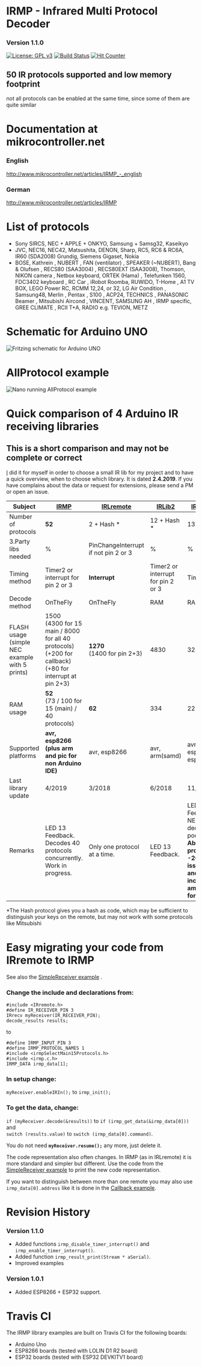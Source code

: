 
# IRMP - Infrared Multi Protocol Decoder
### Version 1.1.0
[![License: GPL v3](https://img.shields.io/badge/License-GPLv3-blue.svg)](https://www.gnu.org/licenses/gpl-3.0)
[![Build Status](https://travis-ci.org/ArminJo/irmp.svg?branch=master)](https://travis-ci.org/ArminJo/irmp)
[![Hit Counter](https://hitcounter.pythonanywhere.com/count/tag.svg?url=https%3A%2F%2Fgithub.com%2Fukw100%2FIRMP)](https://github.com/brentvollebregt/hit-counter)

## 50 IR protocols supported and low memory footprint
not all protocols can be enabled at the same time, since some of them are quite similar

# Documentation at mikrocontroller.net
### English
   http://www.mikrocontroller.net/articles/IRMP_-_english
### German
   http://www.mikrocontroller.net/articles/IRMP
   
# List of protocols
- Sony SIRCS, NEC + APPLE + ONKYO, Samsung + Samsg32, Kaseikyo
- JVC, NEC16, NEC42, Matsushita, DENON, Sharp, RC5, RC6 & RC6A, IR60 (SDA2008) Grundig, Siemens Gigaset, Nokia
- BOSE, Kathrein , NUBERT , FAN (ventilator) , SPEAKER (~NUBERT), Bang & Olufsen , RECS80 (SAA3004) , RECS80EXT (SAA3008), Thomson, NIKON camera , Netbox keyboard, ORTEK (Hama) , Telefunken 1560, FDC3402 keyboard , RC Car , iRobot Roomba, RUWIDO, T-Home , A1 TV BOX, LEGO Power RC, RCMM 12,24, or 32, LG Air Condition , Samsung48, Merlin , Pentax , S100 , ACP24, TECHNICS , PANASONIC Beamer , Mitsubishi Aircond , VINCENT, SAMSUNG AH , IRMP specific, GREE CLIMATE , RCII T+A, RADIO e.g. TEVION, METZ

# Schematic for Arduino UNO
![Fritzing schematic for Arduino UNO](https://github.com/ukw100/IRMP/blob/master/extras/IRMP_UNO_Steckplatine.png)

# AllProtocol example
![Nano running AllProtocol example](https://github.com/ukw100/IRMP/blob/master/extras/NEC.jpg)

# Quick comparison of 4 Arduino IR receiving libraries
## This is a short comparison and may not be complete or correct
[I](ArminJo) did it for myself in order to choose a small IR lib for my project and to have a quick overview, when to choose which library.
It is dated **2.4.2019**. If you have complains about the data or request for extensions, please send a PM or open an issue.


| Subject | [IRMP](https://github.com/ukw100/IRMP) | [IRLremote](https://github.com/NicoHood/IRLremote) | [IRLib2](https://github.com/cyborg5/IRLib2) | [IRremote](https://github.com/z3t0/Arduino-IRremote) |
|---------|------|-----------|--------|----------|
| Number of protocols | **52** | 2 + Hash \* | 12 + Hash \* | 13 |
| 3.Party libs needed| % | PinChangeInterrupt if not pin 2 or 3 | % | % |
| Timing method | Timer2 or interrupt for pin 2 or 3 | **Interrupt** | Timer2 or interrupt for pin 2 or 3 | Timer2 |
| Decode method | OnTheFly | OnTheFly | RAM | RAM |
| FLASH usage (simple NEC example with 5 prints) | 1500<br/>(4300 for 15 main / 8000 for all 40 protocols)<br/>(+200 for callback)<br/>(+80 for interrupt at pin 2+3)| **1270**<br/>(1400 for pin 2+3) | 4830 | 3210 |
| RAM usage | **52**<br/>(73 / 100 for 15 (main) / 40 protocols) | **62** | 334 | 227 |
| Supported platforms | **avr, esp8266<br/>(plus arm and pic for non Arduino IDE)** | avr, esp8266 | avr, arm(samd) | avr, attiny, esp8266, esp32, arm |
| Last library update | 4/2019 | 3/2018 | 6/2018 | 11/2017 |
| Remarks | LED 13 Feedback.<br/>Decodes 40 protocols concurrently.<br/>Work in progress. | Only one protocol at a time. | LED 13 Feedback. | LED 13 Feedback.<br/>NEC decoding is poor.<br/>**Abandoned project -203 open issues- and an incredible amount of forks.** |

\*The Hash protocol gives you a hash as code, which may be sufficient to distinguish your keys on the remote, but may not work with some protocols like Mitsubishi

# Easy migrating your code from IRremote to IRMP
See also the [SimpleReceiver example](https://github.com/ukw100/IRMP/blob/master/examples/SimpleReceiver/SimpleReceiver.ino) .

### Change the include and declarations from:
```
#include <IRremote.h>
#define IR_RECEIVER_PIN 3
IRrecv myReceiver(IR_RECEIVER_PIN);
decode_results results;
```
to
```
#define IRMP_INPUT_PIN 3
#define IRMP_PROTOCOL_NAMES 1
#include <irmpSelectMain15Protocols.h>
#include <irmp.c.h>
IRMP_DATA irmp_data[1];
```

### In setup change:
`myReceiver.enableIRIn();` to `irmp_init();`

### To get the data, change:
`if (myReceiver.decode(&results))` to `if (irmp_get_data(&irmp_data[0]))`<br/>
and<br/>
`switch (results.value)` to `switch (irmp_data[0].command)`.

You do not need **`myReceiver.resume();`** any more, just delete it.

The code representation also often changes. In IRMP (as in IRLremote) it is more standard and simpler but different. Use the code from the [SimpleReceiver example](https://github.com/ukw100/IRMP/blob/master/examples/SimpleReceiver/SimpleReceiver.ino) to print the new code representation.

If you want to distinguish between more than one remote you may also use `irmp_data[0].address` like it is done in the [Callback example](https://github.com/ukw100/IRMP/blob/master/examples/Callback/Callback.ino).

# Revision History
### Version 1.1.0
- Added functions `irmp_disable_timer_interrupt()` and `irmp_enable_timer_interrupt()`.
- Added function `irmp_result_print(Stream * aSerial)`.
- Improved examples
### Version 1.0.1
- Added ESP8266 + ESP32 support.

# Travis CI
The IRMP library examples are built on Travis CI for the following boards:

- Arduino Uno
- ESP8266 boards (tested with LOLIN D1 R2 board)
- ESP32   boards (tested with ESP32 DEVKITV1 board)
